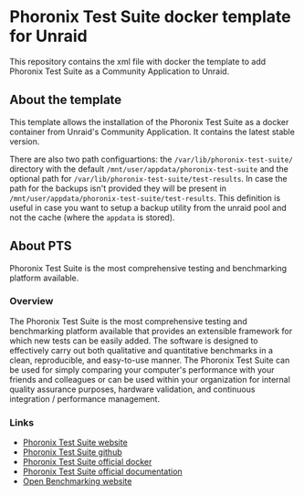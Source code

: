 # Phoronix Test Suite docker template for Unraid

This repository contains the xml file with docker the template to add Phoronix Test Suite as a Community Application to Unraid.

## About the template

This template allows the installation of the Phoronix Test Suite as a docker container from Unraid's Community Application.
It contains the latest stable version.

There are also two path configuartions: the `/var/lib/phoronix-test-suite/` directory with the default `/mnt/user/appdata/phoronix-test-suite` and the optional path for `/var/lib/phoronix-test-suite/test-results`. In case the path for the backups isn't provided they will be present in `/mnt/user/appdata/phoronix-test-suite/test-results`. This definition is useful in case you want to setup a backup utility from the unraid pool and not the cache (where the `appdata` is stored).

## About PTS

Phoronix Test Suite is the most comprehensive testing and benchmarking platform available.

### Overview

The Phoronix Test Suite is the most comprehensive testing and benchmarking platform available that provides an extensible framework for which new tests can be easily added. The software is designed to effectively carry out both qualitative and quantitative benchmarks in a clean, reproducible, and easy-to-use manner. The Phoronix Test Suite can be used for simply comparing your computer's performance with your friends and colleagues or can be used within your organization for internal quality assurance purposes, hardware validation, and continuous integration / performance management.

### Links

- [Phoronix Test Suite website](https://www.phoronix-test-suite.com/)
- [Phoronix Test Suite github](https://github.com/phoronix-test-suite/phoronix-test-suite)
- [Phoronix Test Suite official docker](https://hub.docker.com/r/phoronix/pts/)
- [Phoronix Test Suite official documentation](https://www.phoronix-test-suite.com/documentation/)
- [Open Benchmarking website](https://openbenchmarking.org/)